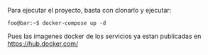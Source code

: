Para ejecutar el proyecto, basta con clonarlo y ejecutar:

```console
foo@bar:~$ docker-compose up -d
```
Pues las imagenes docker de los servicios ya estan publicadas en https://hub.docker.com/

